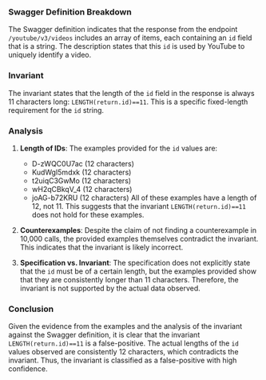 ### Swagger Definition Breakdown
The Swagger definition indicates that the response from the endpoint `/youtube/v3/videos` includes an array of items, each containing an `id` field that is a string. The description states that this `id` is used by YouTube to uniquely identify a video.

### Invariant
The invariant states that the length of the `id` field in the response is always 11 characters long: `LENGTH(return.id)==11`. This is a specific fixed-length requirement for the `id` string.

### Analysis
1. **Length of IDs**: The examples provided for the `id` values are:
   - D-zWQC0U7ac (12 characters)
   - KudWgI5mdxk (12 characters)
   - t2uiqC3GwMo (12 characters)
   - wH2qCBkqV_4 (12 characters)
   - joAG-b72KRU (12 characters)
   All of these examples have a length of 12, not 11. This suggests that the invariant `LENGTH(return.id)==11` does not hold for these examples.

2. **Counterexamples**: Despite the claim of not finding a counterexample in 10,000 calls, the provided examples themselves contradict the invariant. This indicates that the invariant is likely incorrect.

3. **Specification vs. Invariant**: The specification does not explicitly state that the `id` must be of a certain length, but the examples provided show that they are consistently longer than 11 characters. Therefore, the invariant is not supported by the actual data observed.

### Conclusion
Given the evidence from the examples and the analysis of the invariant against the Swagger definition, it is clear that the invariant `LENGTH(return.id)==11` is a false-positive. The actual lengths of the `id` values observed are consistently 12 characters, which contradicts the invariant. Thus, the invariant is classified as a false-positive with high confidence.
